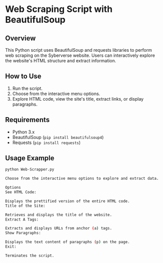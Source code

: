 # Web Scraping Script with BeautifulSoup

## Overview
This Python script uses BeautifulSoup and requests libraries to perform web scraping on the Syberverse website. Users can interactively explore the website's HTML structure and extract information.

## How to Use
1. Run the script.
2. Choose from the interactive menu options.
3. Explore HTML code, view the site's title, extract links, or display paragraphs.

## Requirements
- Python 3.x
- BeautifulSoup (`pip install beautifulsoup4`)
- Requests (`pip install requests`)

## Usage Example
```bash
python Web-Scrapper.py

Choose from the interactive menu options to explore and extract data.

Options
See HTML Code:

Displays the prettified version of the entire HTML code.
Title of the Site:

Retrieves and displays the title of the website.
Extract A Tags:

Extracts and displays URLs from anchor (a) tags.
Show Paragraphs:

Displays the text content of paragraphs (p) on the page.
Exit:

Terminates the script.
